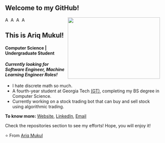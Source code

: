 ## Welcome to my GitHub!

[<img align="right" width="300" height = "200" src="https://c.tenor.com/10Zdx_RXqgcAAAAC/programming-crazy.gif"/>](https://github.com/ariqM1/)


<a href="https://www.linkedin.com/in/ariq-mukul-b67553205/">
  <img align="left" alt="Ariq's LinkedIn" width="15px" src="https://cdn.jsdelivr.net/npm/simple-icons@v3/icons/linkedin.svg" />
</a>

<a href="https://github.com/ariqM1">
  <img align="left" alt="Ariq's Github" width="15px" src="https://cdn.jsdelivr.net/npm/simple-icons@v3/icons/github.svg" />
</a>

<a href="https://twitter.com/MukulAriq">
  <img align="left" alt="Ariq's Twitter" width="15px" src="https://cdn.cdnlogo.com/logos/t/96/twitter-icon.svg" />
</a>

<a href="https://www.instagram.com/ariqmukul/?hl=en">
  <img align="left" alt="Ariq's Instagram" width="15px" src="https://cdn.cdnlogo.com/logos/i/44/instagram-icon.svg" />
</a>
<br />


## This is Ariq Mukul!
#### Computer Science | Undergraduate Student
#### *Currently looking for Software Engineer, Machine Learning Engineer Roles!*
- I hate discrete math so much.
- A fourth-year student at Georgia Tech [(GT)](https://www.gatech.edu/), completing my BS degree in Computer Science. 
- Currently working on a stock trading bot that can buy and sell stock using algorithmic trading.

**To know more:**  [Website](https://github.com/ariqM1), [LinkedIn](https://www.linkedin.com/in/ariq-mukul-b67553205/), [Email](ariqmukul@gmail.com)

Check the repositories section to see my efforts! Hope, you will enjoy it!

⭐️ From [Ariq Mukul](https://github.com/ariqM1)

<!---
ariqM1/ariqM1 is a ✨ special ✨ repository because its `README.md` (this file) appears on your GitHub profile.
You can click the Preview link to take a look at your changes.
--->
